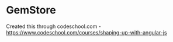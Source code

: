 # GemStore






Created this through codeschool.com - https://www.codeschool.com/courses/shaping-up-with-angular-js
